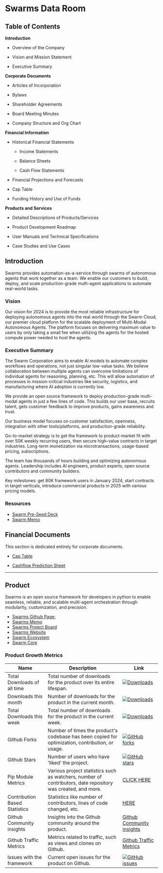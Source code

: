 # Swarms Data Room

## Table of Contents

**Introduction**

- Overview of the Company

- Vision and Mission Statement

- Executive Summary

**Corporate Documents**

- Articles of Incorporation

- Bylaws

- Shareholder Agreements

- Board Meeting Minutes

- Company Structure and Org Chart

**Financial Information**

- Historical Financial Statements
  
  - Income Statements

  - Balance Sheets

  - Cash Flow Statements

- Financial Projections and Forecasts

- Cap Table

- Funding History and Use of Funds

**Products and Services**

- Detailed Descriptions of Products/Services

- Product Development Roadmap

- User Manuals and Technical Specifications

- Case Studies and Use Cases


## **Introduction**
Swarms provides automation-as-a-service through swarms of autonomous agents that work together as a team. We enable our customers to build, deploy, and scale production-grade multi-agent applications to automate real-world tasks.

### **Vision**
Our vision for 2024 is to provide the most reliable infrastructure for deploying autonomous agents into the real world through the Swarm Cloud, our premier cloud platform for the scalable deployment of Multi-Modal Autonomous Agents. The platform focuses on delivering maximum value to users by only taking a small fee when utilizing the agents for the hosted compute power needed to host the agents.

### **Executive Summary**
The Swarm Corporation aims to enable AI models to automate complex workflows and operations, not just singular low-value tasks. We believe collaboration between multiple agents can overcome limitations of individual agents for reasoning, planning, etc. This will allow automation of processes in mission-critical industries like security, logistics, and manufacturing where AI adoption is currently low.  

We provide an open source framework to deploy production-grade multi-modal agents in just a few lines of code. This builds our user base, recruits talent, gets customer feedback to improve products, gains awareness and trust.

Our business model focuses on customer satisfaction, openness, integration with other tools/platforms, and production-grade reliability. 

Go-to-market strategy is to get the framework to product-market fit with over 50K weekly recurring users, then secure high-value contracts in target industries. Long-term monetization via microtransactions, usage-based pricing, subscriptions.

The team has thousands of hours building and optimizing autonomous agents. Leadership includes AI engineers, product experts, open source contributors and community builders.

Key milestones: get 80K framework users in January 2024, start contracts in target verticals, introduce commercial products in 2025 with various pricing models.

### **Resources**
- [Swarm Pre-Seed Deck](https://drive.google.com/file/d/1n8o2mjORbG96uDfx4TabjnyieludYaZz/view?usp=sharing)
- [Swarm Memo](https://docs.google.com/document/d/1hS_nv_lFjCqLfnJBoF6ULY9roTbSgSuCkvXvSUSc7Lo/edit?usp=sharing)




## **Financial Documents**
This section is dedicated entirely for corporate documents.

- [Cap Table](https://docs.google.com/spreadsheets/d/1wuTWbfhYaY5Xp6nSQ9R0wDtSpwSS9coHxsjKd0UbIDc/edit?usp=sharing)

- [Cashflow Prediction Sheet](https://docs.google.com/spreadsheets/d/1HQEHCIXXMHajXMl5sj8MEfcQtWfOnD7GjHtNiocpD60/edit?usp=sharing)


------

## **Product**
Swarms is an open source framework for developers in python to enable seamless, reliable, and scalable multi-agent orchestration through modularity, customization, and precision.

- [Swarms Github Page:](https://github.com/kyegomez/swarms)
- [Swarms Memo](https://docs.google.com/document/d/1hS_nv_lFjCqLfnJBoF6ULY9roTbSgSuCkvXvSUSc7Lo/edit)
- [Swarms Project Board](https://github.com/users/kyegomez/projects/1)
- [Swarms Website](https://www.swarms.world/g)
- [Swarm Ecosystem](https://github.com/kyegomez/swarm-ecosystem)
- [Swarm Core](https://github.com/kyegomez/swarms-core)

### Product Growth Metrics
| Name                             | Description                                                                                                   | Link                                                                                      |
|----------------------------------|---------------------------------------------------------------------------------------------------------------|-------------------------------------------------------------------------------------------|
| Total Downloads of all time      | Total number of downloads for the product over its entire lifespan.                                           | [![Downloads](https://static.pepy.tech/badge/swarms)](https://pepy.tech/project/swarms)   |
| Downloads this month             | Number of downloads for the product in the current month.                                                     | [![Downloads](https://static.pepy.tech/badge/swarms/month)](https://pepy.tech/project/swarms) |
| Total Downloads this week        | Total number of downloads for the product in the current week.                                                | [![Downloads](https://static.pepy.tech/badge/swarms/week)](https://pepy.tech/project/swarms) |
| Github Forks                     | Number of times the product's codebase has been copied for optimization, contribution, or usage.              | [![GitHub forks](https://img.shields.io/github/forks/kyegomez/swarms)](https://github.com/kyegomez/swarms/network) |
| Github Stars                     | Number of users who have 'liked' the project.                                                                 | [![GitHub stars](https://img.shields.io/github/stars/kyegomez/swarms)](https://github.com/kyegomez/swarms/stargazers) |
| Pip Module Metrics               | Various project statistics such as watchers, number of contributors, date repository was created, and more.   | [CLICK HERE](https://libraries.io/github/kyegomez/swarms)                                |
| Contribution Based Statistics    | Statistics like number of contributors, lines of code changed, etc.                                           | [HERE](https://github.com/kyegomez/swarms/graphs/contributors)                           |
| Github Community insights        | Insights into the Github community around the product.                                                        | [Github Community insights](https://github.com/kyegomez/swarms/graphs/community)         |
| Github Traffic Metrics           | Metrics related to traffic, such as views and clones on Github.                                               | [Github Traffic Metrics](https://github.com/kyegomez/swarms/graphs/traffic)               |
| Issues with the framework        | Current open issues for the product on Github.                                                                | [![GitHub issues](https://img.shields.io/github/issues/kyegomez/swarms)](https://github.com/kyegomez/swarms/issues) |


